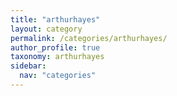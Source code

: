 ```yaml
---
title: "arthurhayes"
layout: category
permalink: /categories/arthurhayes/
author_profile: true
taxonomy: arthurhayes
sidebar:
  nav: "categories"
---
```

